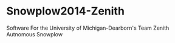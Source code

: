 Snowplow2014-Zenith
===================

Software For the University of Michigan-Dearborn's Team Zenith Autnomous Snowplow
